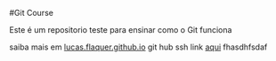 #Git Course

Este é um repositorio teste para ensinar como o Git funciona

saiba mais em [lucas.flaquer.github.io](https://lucas.flaquer.github.io)
git hub ssh link [aqui](https://help.github.com/en/articles/connecting-to-github-with-ssh)
fhasdhfsdaf